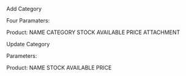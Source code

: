 Add Category

Four Paramaters:

Product:
    NAME
    CATEGORY
    STOCK AVAILABLE
    PRICE
    ATTACHMENT


Update Category


Parameters:


Product:
    NAME
    STOCK AVAILABLE
    PRICE


